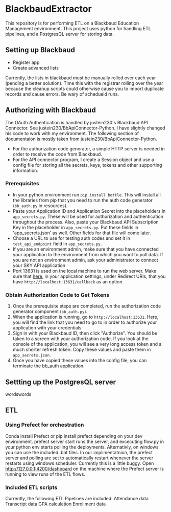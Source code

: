 # BlackbaudExtractor
This repository is for performing ETL on a Blackbaud Education Management environment. This project uses python for handling ETL pipelines, and a PostgresQL server for storing data.

## Setting up Blackbaud
- Register app
- Create advanced lists

Currently, the lists in blackbaud must be manually rolled over each year (pending a better solution). Time this with the registrar rolling over the year because the cleanup scripts could otherwise cause you to import duplicate records and cause errors. Be wary of schedueld runs.

## Authorizing with Blackbaud
The OAuth Authentication is handled by justein230's Blackbaud API Connector. See justein230/BbApiConnector-Python. I have slightly changed his code to work with my environment. The following section of documentaion is mostly taken from justein230/BbApiConnector-Python.

- For the authorization code generator, a simple HTTP server is needed in order to receive the code from Blackbaud.
- For the API connector program, I create a Session object and use a config file for storing all the secrets, keys, tokens and other supporting information.

### Prerequisites
- In your python environment run `pip install bottle`. This will install all the libraries from pip that you need to run the auth code generator (`bb_auth.py` in resources).
- Paste your Application ID and Application Secret into the placeholders in `app_secrets.py`. These will be used for authorization and authentication throughout the process. Also, paste your Blackbaud API Subscription Key in the placeholder in `app_secrets.py`. Put these fields in 'app_secrets.json' as well. Other fields for that file will come later.
- Choose a URL to use for testing auth codes and set it in `test_api_endpoint` field in `app_secrets.py`. 
- If you are an environment admin, make sure that you have connected your application to the environment from which you want to pull data. If you are not an environment admin, ask your administrator to connect your SKY API application
- Port 13631 is used on the local machine to run the web server. Make sure that [here](https://developer.blackbaud.com/apps/), in your application settings, under Redirect URIs, that you have `http://localhost:13631/callback` as an option.

### Obtain Authorization Code to Get Tokens
1. Once the prerequisite steps are completed, run the authorization code generator component (`bb_auth.py`).
2. When the application is running, go to `http://localhost:13631`. Here, you will find the link that you need to go to in order to authorize your application with your credentials.
3. Sign in with your Blackbaud ID, then click "Authorize". You should be taken to a screen with your authorization code. If you look at the console of the application, you will see a very long access token and a much shorter refresh token. Copy these values and paste them in `app_secrets.json`.
4. Once you have copied these values into the config file, you can terminate the bb_auth application.

## Settting up the PostgresQL server
wordswords

## ETL

### Using Prefect for orchestration
Conda install Prefect or pip install prefect depending on your dev environment. prefect server start runs the server, and excecuting flow.py in your python env starts polling the deployments. Alternativly, on windows you can use the included .bat files. In our implimentatnion, the prefect server and polling are set to automatically restart whenever the server restarts using windows scheduler. Currently this is a little buggy. Open http://127.0.0.1:4200/dashboard on the machine where the Prefect server is running to view runs of the ETL flows.

### Included ETL scripts
Currently, the following ETL Pipelines are included:
Attendance data 
Transcript data
GPA calculation
Enrollment data


